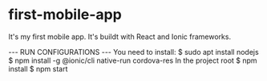 # first-mobile-app
It's my first mobile app. It's buildt with React and Ionic frameworks. 

--- RUN CONFIGURATIONS ---
You need to install:
 $ sudo apt install nodejs
 $ npm install -g @ionic/cli native-run cordova-res
 In the project root
  $ npm install
  $ npm start
